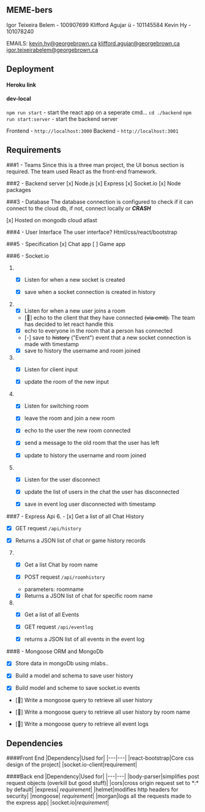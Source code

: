 ## MEME-bers
Igor Teixeira Belem - 100907699
Klifford Agujar ü - 101145584
Kevin Hy - 101078240

EMAILS:
kevin.hy@georgebrown.ca
klifford.agujar@georgebrown.ca
igor.teixeirabelem@georgebrown.ca

## Deployment

#### Heroku link


#### dev-local
`npm run start` - start the react app
on a seperate cmd...
`cd ./backend`
`npm run start:server` - start the backend server

Frontend - `http://localhost:3000`
Backend - `http://localhost:3001`

## Requirements

###1 - Teams
 Since this is a three man project, the UI bonus section is required. The team used React as the front-end framework.

###2 - Backend server
[x] Node.js
[x] Express
[x] Socket.io
[x] Node packages

###3 - Database
 The database connection is configured to check if it can connect to the cloud db, if not, connect locally or ***CRASH***

[x] Hosted on mongodb cloud atlast

###4 - User Interface
 The user interface? Html/css/react/bootstrap

###5 - Specification
 [x] Chat app
 [ ] Game app

###6 - Socket.io
1. - [x] Listen for when a new socket is created
   
   - [x] save when a socket connection is created in history

2. - [x] Listen for when a new user joins a room

   - [:thought_balloon:] echo to the client that they have connected ~~(via emit).~~ The team has decided to let react handle this

   - [x] echo to everyone in the room that a person has connected

   - [-] save to ~~history~~ ("Event") event that a new socket connection is made with timestamp

   - [x] save to history the username and room joined

3. - [x] Listen for client input

   - [x] update the room of the new input

4. - [x] Listen for switching room

   - [x] leave the room and join a new room

   - [x] echo to the user the new room connected

   - [x] send a message to the old room that the user has left

   - [x] update to history the username and room joined

5. - [x] Listen for the user disconnect

   - [x] update the list of users in the chat the user has disconnected

   - [x] save in event log user disconnected with timestamp

###7 - Express Api
6. - [x] Get a list of all Chat History

   - [x] GET request `/api/history`

   - [x] Returns a JSON list of chat or game history records

7. - [x] Get a list Chat by room name

   - [x] POST request `/api/roomhistory`

   - parameters: roomname

   - [x] Returns a JSON list of chat for specific room name

8. - [x] Get a list of all Events

   - [x] GET request `/api/eventlog`

   - [x] returns a JSON list of all events in the event log

###8 - Mongoose ORM and MongoDb
- [x] Store data in mongoDb using mlabs..

- [x] Build a model and schema to save user history

- [x] Build model and scheme to save socket.io events

- [:thought_balloon:] Write a mongoose query to retrieve all user history

- [:thought_balloon:] Write a mongoose query to retrieve all user history by room name

- [:thought_balloon:] Write a mongoose query to retrieve all event logs


## Dependencies

####Front End
|Dependency|Used for|
|---|---|
|react-bootstrap|Core css design of the project|
|socket.io-client|requirement|

####Back end
|Dependency|Used for|
|---|---|
|body-parser|simplifies post request objects (overkill but good stuff)|
|cors|cross origin request set to \*:\* by default|
|express| *requirement*|
|helmet|modifies http headers for security|
|mongoose| *requirement*|
|morgan|logs all the requests made to the express app|
|socket.io|*requirement*|